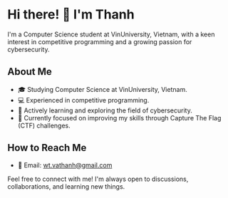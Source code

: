 # Hi there! 👋 I'm Thanh

I'm a Computer Science student at VinUniversity, Vietnam, with a keen interest in competitive programming and a growing passion for cybersecurity.

## About Me

- 🎓 Studying Computer Science at VinUniversity, Vietnam.
- 💻 Experienced in competitive programming.
- 🔐 Actively learning and exploring the field of cybersecurity.
- 🚀 Currently focused on improving my skills through Capture The Flag (CTF) challenges. 

## How to Reach Me

- 📧 Email: [wt.vathanh@gmail.com](mailto:wt.vathanh@gmail.com)
  
Feel free to connect with me! I'm always open to discussions, collaborations, and learning new things.
